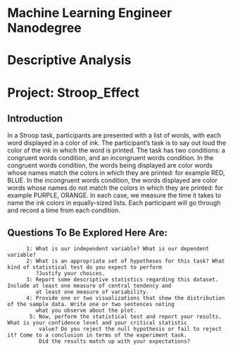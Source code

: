 # Machine Learning Engineer Nanodegree
# Descriptive Analysis
# Project: Stroop_Effect

## Introduction
In a Stroop task, participants are presented with a list of words, with each word displayed in a color of ink. The participant’s task is to say out loud the color of the ink in which the word is printed. The task has two conditions: a congruent words condition, and an incongruent words condition. In the congruent words condition, the words being displayed are color words whose names match the colors in which they are printed: for example RED, BLUE. In the incongruent words condition, the words displayed are color words whose names do not match the colors in which they are printed: for example PURPLE, ORANGE. In each case, we measure the time it takes to name the ink colors in equally-sized lists. Each participant will go through and record a time from each condition.

## Questions To Be Explored Here Are:
          1: What is our independent variable? What is our dependent variable?
          2: What is an appropriate set of hypotheses for this task? What kind of statistical test do you expect to perform
             ?Justify your choices.
          3: Report some descriptive statistics regarding this dataset. Include at least one measure of central tendency and 
             at least one measure of variability.
          4: Provide one or two visualizations that show the distribution of the sample data. Write one or two sentences noting 
             what you observe about the plot.
           5: Now, perform the statistical test and report your results. What is your confidence level and your critical statistic
              value? Do you reject the null hypothesis or fail to reject it? Come to a conclusion in terms of the experiment task.
              Did the results match up with your expectations?
              
              
             
      

